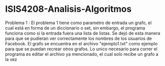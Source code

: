 # ISIS4208-Analisis-Algoritmos

Problema 1 :  El problema 1 tiene como parametro de entrada un grafo, el cual está en forma de un diccionario o set, sin embargo, el programa funciona como si la entrada fuera una lista de listas. Se dejó de esta manera para que se pudieran ver correctamente los nombres de los usuarios de Facebook. El grafo se encuentra en el archivo "ejemplo1.txt" como ejemplo para que se puedan recrear otros grafos. Lo unico necesario para correr el programa es editar el archivo ya mencionado, el cual solo recibe un grafo a la vez